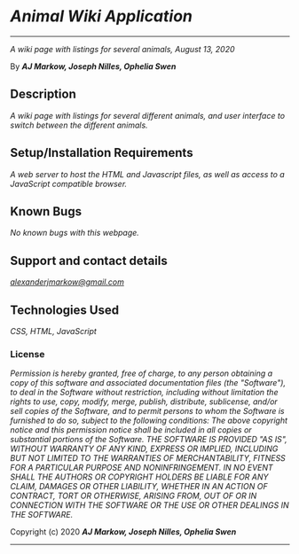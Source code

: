 # *Animal Wiki Application*

* * *
*A wiki page with listings for several animals, August 13, 2020*

By ***AJ Markow, Joseph Nilles, Ophelia Swen***


## Description

*A wiki page with listings for several different animals, and user interface to switch between the different animals.*


## Setup/Installation Requirements

*A web server to host the HTML and Javascript files, as well as access to a JavaScript compatible browser.*


## Known Bugs

*No known bugs with this webpage.*

## Support and contact details

*alexanderjmarkow@gmail.com*


## Technologies Used

*CSS, HTML, JavaScript*

### License

*Permission is hereby granted, free of charge, to any person obtaining a copy of this software and associated documentation files (the "Software"), to deal in the Software without restriction, including without limitation the rights to use, copy, modify, merge, publish, distribute, sublicense, and/or sell copies of the Software, and to permit persons to whom the Software is furnished to do so, subject to the following conditions:  The above copyright notice and this permission notice shall be included in all copies or substantial portions of the Software.  THE SOFTWARE IS PROVIDED "AS IS", WITHOUT WARRANTY OF ANY KIND, EXPRESS OR IMPLIED, INCLUDING BUT NOT LIMITED TO THE WARRANTIES OF MERCHANTABILITY, FITNESS FOR A PARTICULAR PURPOSE AND NONINFRINGEMENT. IN NO EVENT SHALL THE AUTHORS OR COPYRIGHT HOLDERS BE LIABLE FOR ANY CLAIM, DAMAGES OR OTHER LIABILITY, WHETHER IN AN ACTION OF CONTRACT, TORT OR OTHERWISE, ARISING FROM, OUT OF OR IN CONNECTION WITH THE SOFTWARE OR THE USE OR OTHER DEALINGS IN THE SOFTWARE.*

Copyright (c) 2020 ***AJ Markow, Joseph Nilles, Ophelia Swen***
***


